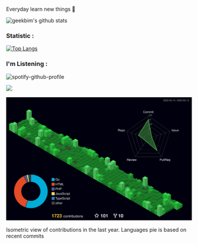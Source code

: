 Everyday learn new things 🌈

![geekbim's github stats](https://github-readme-stats.vercel.app/api?username=geekbim&show_icons=true)

### Statistic :  
[![Top Langs](https://github-readme-stats.vercel.app/api/top-langs/?username=geekbim&layout=compact)](https://github.com/anuraghazra/github-readme-stats)

### I'm Listening : 
![spotify-github-profile](https://spotify-github-profile.vercel.app/api/view.svg?uid=31mbxzxd3pgrallt4prgfbecym3q&redirect=true][https://spotify-github-profile.vercel.app/api/view.svg?uid=31mbxzxd3pgrallt4prgfbecym3q&cover_image=true&theme=default&show_offline=true&background_color=121212&interchange=true&bar_color=53b14f&bar_color_cover=false)

![](https://komarev.com/ghpvc/?username=geekbim&color=lightgray)

<a href="./profile-3d-contrib/profile-night-green.svg">
    <img width="900em" src="./profile-3d-contrib/profile-night-green.svg">
</a>

Isometric view of contributions in the last year. Languages pie is based on recent commits

